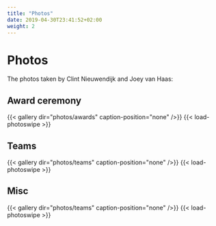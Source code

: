 ```yaml
---
title: "Photos"
date: 2019-04-30T23:41:52+02:00
weight: 2
---
```


# Photos

The photos taken by Clint Nieuwendijk and Joey van Haas:

## Award ceremony
{{< gallery dir="photos/awards" caption-position="none" />}} {{< load-photoswipe >}}

## Teams
{{< gallery dir="photos/teams" caption-position="none" />}} {{< load-photoswipe >}}

## Misc
{{< gallery dir="photos/teams" caption-position="none" />}} {{< load-photoswipe >}}
